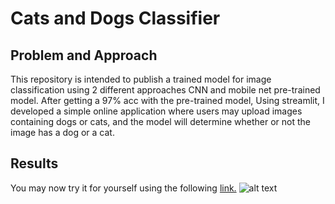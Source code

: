 # Cats and Dogs Classifier

## Problem and Approach

This repository is intended to publish a trained model for image classification using 2 different approaches CNN and mobile net pre-trained model.
After getting a 97% acc with the pre-trained model, Using streamlit, I developed a simple online application where users may upload images containing dogs or cats, and the model will determine whether or not the image has a dog or a cat.

## Results

You may now try it for yourself using the following [link.]( https://mostafanabilll-cats-and-dogs-app-x9ozdm.streamlitapp.com/)
![alt text](https://user-images.githubusercontent.com/60539423/195988690-1bd9fcd0-073f-41dc-a170-edf9a606cd80.png)




